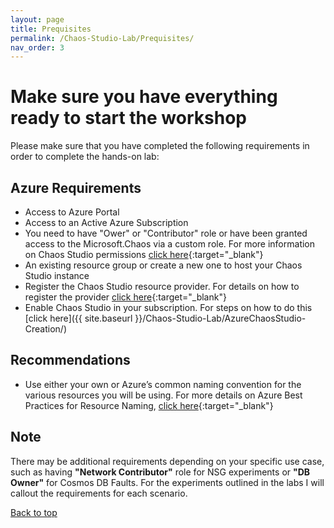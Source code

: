 ```yaml
---
layout: page
title: Prequisites
permalink: /Chaos-Studio-Lab/Prequisites/
nav_order: 3
---
```


# Make sure you have everything ready to start the workshop
Please make sure that you have completed the following requirements in order to complete the hands-on lab:

## Azure Requirements
- Access to Azure Portal
- Access to an Active Azure Subscription
- You need to have "Ower" or "Contributor" role or have been granted access to the Microsoft.Chaos via a custom role.  For more information on Chaos Studio permissions [click here](https://learn.microsoft.com/en-us/azure/chaos-studio/chaos-studio-permissions-security){:target="_blank"}
- An existing resource group or create a new one to host your Chaos Studio instance
- Register the Chaos Studio resource provider.  For details on how to register the provider [click here](https://learn.microsoft.com/en-us/azure/chaos-studio/chaos-studio-quickstart-azure-portal#register-the-chaos-studio-resource-provider){:target="_blank"}
- Enable Chaos Studio in your subscription.  For steps on how to do this [click here]({{ site.baseurl }}/Chaos-Studio-Lab/AzureChaosStudio-Creation/)

## Recommendations
- Use either your own or Azure’s common naming convention for the various resources you will be using.  For more details on Azure Best Practices for Resource Naming, [click here](https://learn.microsoft.com/en-us/azure/cloud-adoption-framework/ready/azure-best-practices/resource-naming){:target="_blank"}


## Note
There may be additional requirements depending on your specific use case, such as having **"Network Contributor"** role for NSG experiments or **"DB Owner"** for Cosmos DB Faults.  For the experiments outlined in the labs I will callout the requirements for each scenario. 

[Back to top](#top)

